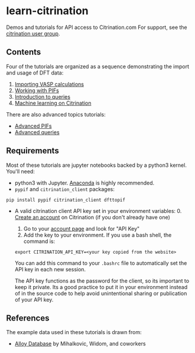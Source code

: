 # learn-citrination

Demos and tutorials for API access to Citrination.com  For support, see the [citrination user group](https://groups.google.com/forum/#!forum/citrination-users).

## Contents
Four of the tutorials are organized as a sequence demonstrating the import and usage of DFT data:
 1. [Importing VASP calculations](https://github.com/CitrineInformatics/learn-citrination/blob/master/ImportVASP.ipynb)
 1. [Working with PIFs](https://github.com/CitrineInformatics/learn-citrination/blob/master/WorkingWithPIFs.ipynb)
 1. [Introduction to queries](https://github.com/CitrineInformatics/learn-citrination/blob/master/IntroQueries.ipynb)
 1. [Machine learning on Citrination](https://github.com/CitrineInformatics/learn-citrination/blob/master/MLonCitrination.ipynb)
 
There are also advanced topics tutorials:
 * [Advanced PIFs](https://github.com/CitrineInformatics/learn-citrination/blob/master/AdvancedPif.ipynb)
 * [Advanced queries](https://github.com/CitrineInformatics/learn-citrination/blob/master/AdvancedQueries.ipynb)

## Requirements

Most of these tutorials are jupyter notebooks backed by a python3 kernel.  You'll need:
 - python3 with Jupyter.  [Anaconda](https://www.continuum.io/downloads) is highly recommended.
 - `pypif` and `citrination_client` packages:
 
 ```pip install pypif citrination_client dfttopif```

 - A valid citrination client API key set in your environment variables:
   0. [Create an account](https://citrination.com/users/sign_up) on Citrination (if you don't already have one)
   1. Go to your [account page](https://stage.citrination.com/users/edit) and look for "API Key"
   2. Add the key to your environment.  If you use a bash shell, the command is:
   
   ```export CITRINATION_API_KEY=<your key copied from the website>```
   
   You can add this command to your `.bashrc` file to automatically set the API key in each new session.
   
   The API key functions as the password for the client, so its important to keep it private.  Its a good practice to put it in your environment instead of in the source code to help avoid unintentional sharing or publication of your API key.

## References

The example data used in these tutorials is drawn from:

 * [Alloy Database](http://alloy.phys.cmu.edu/) by Mihalkovic, Widom, and coworkers
